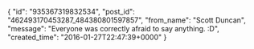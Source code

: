  {
   "id": "935367319832534",
   "post_id": "462493170453287_484380801597857",
   "from_name": "Scott Duncan",
   "message": "Everyone was correctly afraid to say anything. :D",
   "created_time": "2016-01-27T22:47:39+0000"
 }
